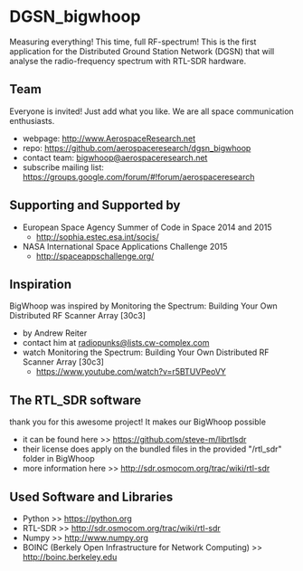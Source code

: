 # DGSN_bigwhoop

Measuring everything! This time, full RF-spectrum!
This is the first application for the Distributed Ground Station Network (DGSN) that will analyse the radio-frequency spectrum with RTL-SDR hardware.

## Team
Everyone is invited! Just add what you like. We are all space communication enthusiasts.
* webpage: http://www.AerospaceResearch.net
* repo: https://github.com/aerospaceresearch/dgsn_bigwhoop
* contact team: bigwhoop@aerospaceresearch.net
* subscribe mailing list: https://groups.google.com/forum/#!forum/aerospaceresearch

## Supporting and Supported by
* European Space Agency Summer of Code in Space 2014 and 2015
  * http://sophia.estec.esa.int/socis/
* NASA International Space Applications Challenge 2015
  * http://spaceappschallenge.org/

## Inspiration
BigWhoop was inspired by Monitoring the Spectrum: Building Your Own Distributed RF Scanner Array [30c3]
* by Andrew Reiter
* contact him at radiopunks@lists.cw-complex.com
* watch Monitoring the Spectrum: Building Your Own Distributed RF Scanner Array [30c3]
  * https://www.youtube.com/watch?v=r5BTUVPeoVY 

## The RTL_SDR software
thank you for this awesome project! It makes our BigWhoop possible
* it can be found here >> https://github.com/steve-m/librtlsdr
* their license does apply on the bundled files in the provided "/rtl_sdr" folder in BigWhoop
* more information here >> http://sdr.osmocom.org/trac/wiki/rtl-sdr

## Used Software and Libraries
* Python >> https://python.org
* RTL-SDR >> http://sdr.osmocom.org/trac/wiki/rtl-sdr
* Numpy >> http://www.numpy.org
* BOINC (Berkely Open Infrastructure for Network Computing) >> http://boinc.berkeley.edu